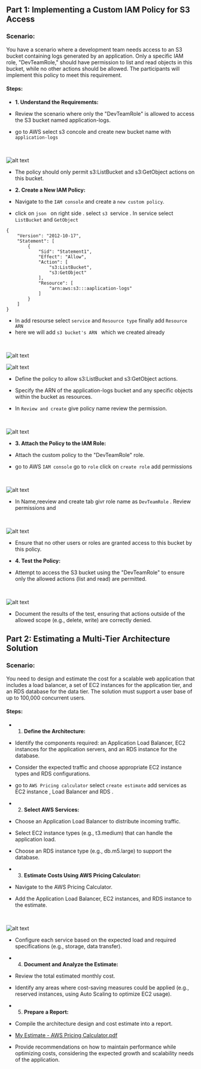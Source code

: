 ## Part 1: Implementing a Custom IAM Policy for S3 Access


### Scenario:
You have a scenario where a development team needs access to an S3 bucket containing logs generated by an application. Only a specific IAM role, "DevTeamRole," should have permission to list and read objects in this bucket, while no other actions should be allowed. The participants will implement this policy to meet this requirement.


#### Steps:

+ **1. Understand the Requirements:**


+ Review the scenario where only the "DevTeamRole" is allowed to access the S3 bucket named application-logs.
+ go to AWS select s3 concole and create new bucket name with `application-logs`

<br>

![alt text](images/image-2.png)

+ The policy should only permit s3:ListBucket and s3:GetObject actions on this bucket.


+ **2. Create a New IAM Policy:**

+ Navigate to the `IAM console` and create a `new custom policy`.
+ click on `json ` on right side . select `s3 `service . In service select `ListBucket` and `GetObject`

```
{
    "Version": "2012-10-17",
    "Statement": [
        {
            "Sid": "Statement1",
            "Effect": "Allow",
            "Action": [
                "s3:ListBucket",
                "s3:GetObject"
            ],
            "Resource": [
                "arn:aws:s3:::aaplication-logs"
            ]
        }
    ]
}
```
+ In add resourse select `service` and `Resource type` finally add `Resource ARN `
+ here we will add `s3 bucket's ARN ` which we created already

<br>

![alt text](images/image-1.png)
<br>

![alt text](images/image.png)

+ Define the policy to allow s3:ListBucket and s3:GetObject actions.

+ Specify the ARN of the application-logs bucket and any specific objects within the bucket as resources.

+ In `Review and create` give policy name review the permission.

<br>

![alt text](images/image-3.png)


+ **3. Attach the Policy to the IAM Role:**

+ Attach the custom policy to the "DevTeamRole" role.

+ go to AWS `IAM console` go to `role` click on `create role` add permissions

<br>

![alt text](images/image-4.png)

+ In Name,reeview and create tab givr role name as `DevTeamRole` . Review permissions and

<br>

![alt text](images/image-5.png)

+ Ensure that no other users or roles are granted access to this bucket by this policy.

+ **4. Test the Policy:**

+ Attempt to access the S3 bucket using the "DevTeamRole" to ensure only the allowed actions (list and read) are permitted.

<br>

![alt text](images/image-6.png)

+ Document the results of the test, ensuring that actions outside of the allowed scope (e.g., delete, write) are correctly denied.





## Part 2: Estimating a Multi-Tier Architecture Solution

### Scenario:

You need to design and estimate the cost for a scalable web application that includes a load balancer, a set of EC2 instances for the application tier, and an RDS database for the data tier. The solution must support a user base of up to 100,000 concurrent users.

#### Steps:

+ 1. **Define the Architecture:**

+ Identify the components required: an Application Load Balancer, EC2 instances for the application servers, and an RDS instance for the database.

+ Consider the expected traffic and choose appropriate EC2 instance types and RDS configurations.

+ go to  `AWS Pricing calculator`  select `create estimate` add services as EC2 instance , Load Balancer and RDS .


+ 2. **Select AWS Services:**

+ Choose an Application Load Balancer to distribute incoming traffic.

+ Select EC2 instance types (e.g., t3.medium) that can handle the application load.

+ Choose an RDS instance type (e.g., db.m5.large) to support the database.

+ 3. **Estimate Costs Using AWS Pricing Calculator:**

+ Navigate to the AWS Pricing Calculator.

+ Add the Application Load Balancer, EC2 instances, and RDS instance to the estimate.

<br>

![alt text](images/image-7.png)

+ Configure each service based on the expected load and required specifications (e.g., storage, data transfer).

+ 4. **Document and Analyze the Estimate:**

+ Review the total estimated monthly cost.

+ Identify any areas where cost-saving measures could be applied (e.g., reserved instances, using Auto Scaling to optimize EC2 usage).

+ 5. **Prepare a Report:**

+ Compile the architecture design and cost estimate into a report.

+ [My Estimate - AWS Pricing Calculator.pdf](<My Estimate - AWS Pricing Calculator.pdf>)

+ Provide recommendations on how to maintain performance while optimizing costs, considering the expected growth and scalability needs of the application.
